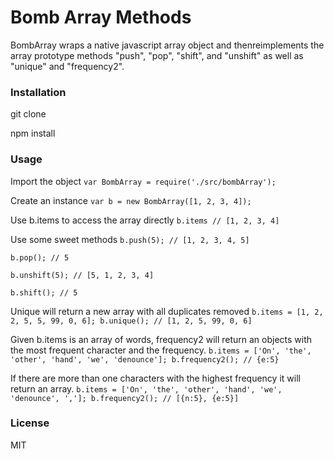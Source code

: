 # Bomb Array Methods

BombArray wraps a native javascript array object and thenreimplements the array prototype methods "push", "pop", "shift", and "unshift" as well as "unique" and "frequency2".

### Installation

git clone

npm install

### Usage

Import the object
`var BombArray = require('./src/bombArray');`

Create an instance
`var b = new BombArray([1, 2, 3, 4]);`

Use b.items to access the array directly
`b.items
// [1, 2, 3, 4]`

Use some sweet methods
`b.push(5);
// [1, 2, 3, 4, 5]`

`b.pop();
// 5`

`b.unshift(5);
// [5, 1, 2, 3, 4]`

`b.shift();
// 5`

Unique will return a new array with all duplicates removed
`b.items = [1, 2, 2, 5, 5, 99, 0, 6];
b.unique();
// [1, 2, 5, 99, 0, 6]`

Given b.items is an array of words, frequency2 will return an objects with the most frequent character and the frequency.
`b.items = ['On', 'the', 'other', 'hand', 'we', 'denounce'];
b.frequency2();
// {e:5}`

If there are more than one characters with the highest frequency it will return an array.
`b.items = ['On', 'the', 'other', 'hand', 'we', 'denounce', ','];
b.frequency2();
// [{n:5}, {e:5}]`

### License
MIT
